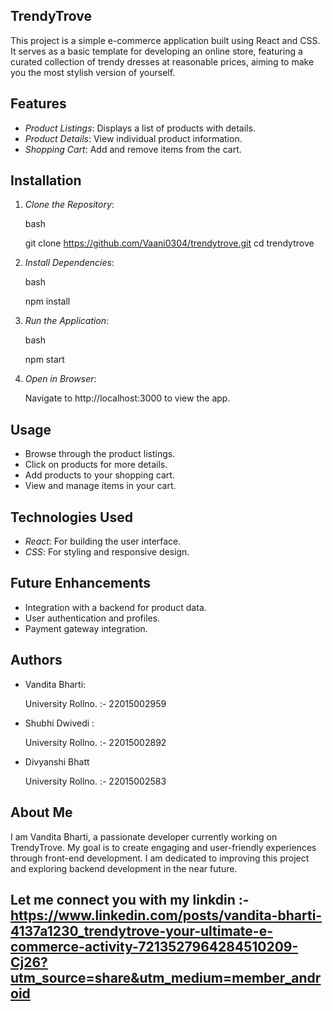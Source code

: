 ## TrendyTrove

This project is a simple e-commerce application built using React and CSS. It serves as a basic template for developing an online store, featuring a curated collection of trendy dresses at reasonable prices, aiming to make you the most stylish version of yourself.

## Features

- *Product Listings*: Displays a list of products with details.
- *Product Details*: View individual product information.
- *Shopping Cart*: Add and remove items from the cart.


## Installation

1. *Clone the Repository*:

   
   bash
   
   git clone https://github.com/Vaani0304/trendytrove.git
   cd trendytrove
   

3. *Install Dependencies*:

   
   bash
   
   npm install
   

5. *Run the Application*:

   
   bash
   
   npm start
   

7. *Open in Browser*:

   
   Navigate to http://localhost:3000 to view the app.

## Usage

- Browse through the product listings.
- Click on products for more details.
- Add products to your shopping cart.
- View and manage items in your cart.

## Technologies Used

- *React*: For building the user interface.
- *CSS*: For styling and responsive design.

## Future Enhancements

- Integration with a backend for product data.
- User authentication and profiles.
- Payment gateway integration.

## Authors

- Vandita Bharti:

  University Rollno. :- 22015002959
- Shubhi Dwivedi :

  University Rollno. :- 22015002892
- Divyanshi Bhatt

  University Rollno. :- 22015002583


## About Me

I am Vandita Bharti, a passionate developer currently working on TrendyTrove. My goal is to create engaging and user-friendly experiences through front-end development. I am dedicated to improving this project and exploring backend development in the near future.

## Let me connect you with my linkdin :- https://www.linkedin.com/posts/vandita-bharti-4137a1230_trendytrove-your-ultimate-e-commerce-activity-7213527964284510209-Cj26?utm_source=share&utm_medium=member_android